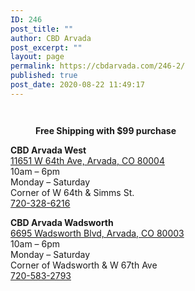 ```yaml
---
ID: 246
post_title: ""
author: CBD Arvada
post_excerpt: ""
layout: page
permalink: https://cbdarvada.com/246-2/
published: true
post_date: 2020-08-22 11:49:17
---
```

<!-- wp:columns -->
<div class="wp-block-columns"><!-- wp:column {"width":66.66} -->
<div class="wp-block-column" style="flex-basis:66.66%"><!-- wp:image {"id":100,"sizeSlug":"large"} -->
<figure class="wp-block-image size-large"><img src="https://cbdarvada.com/wp-content/uploads/2020/03/hemp-authority320x320.png" alt="" class="wp-image-100"/></figure>
<!-- /wp:image --></div>
<!-- /wp:column -->

<!-- wp:column {"width":33.33} -->
<div class="wp-block-column" style="flex-basis:33.33%"><!-- wp:image {"id":194,"sizeSlug":"large"} -->
<figure class="wp-block-image size-large"><img src="https://cbdarvada.com/wp-content/uploads/2020/07/Arvada.SHaman-1.jpg" alt="" class="wp-image-194"/></figure>
<!-- /wp:image -->

<!-- wp:paragraph -->
<p></p>
<!-- /wp:paragraph -->

<!-- wp:image {"align":"center","id":255,"sizeSlug":"large"} -->
<div class="wp-block-image"><figure class="aligncenter size-large"><img src="https://cbdarvada.com/wp-content/uploads/2020/08/shop-online.png" alt="" class="wp-image-255"/><figcaption><strong>Free Shipping with $99 purchase</strong></figcaption></figure></div>
<!-- /wp:image -->

<!-- wp:paragraph -->
<p></p>
<!-- /wp:paragraph --></div>
<!-- /wp:column --></div>
<!-- /wp:columns -->

<!-- wp:columns -->
<div class="wp-block-columns"><!-- wp:column -->
<div class="wp-block-column"><!-- wp:paragraph {"align":"left"} -->
<p class="has-text-align-left"><strong>CBD Arvada West</strong><br><a href="https://g.page/arvada-american-shaman-cbd?share">11651 W 64th Ave, Arvada, CO 80004</a><br>10am – 6pm<br>Monday – Saturday<br>Corner of W 64th &amp; Simms St.<br><a href="tel: 7203286216">720-328-6216</a></p>
<!-- /wp:paragraph --></div>
<!-- /wp:column -->

<!-- wp:column -->
<div class="wp-block-column"><!-- wp:paragraph -->
<p><strong>CBD Arvada Wadsworth</strong><br><a href="https://g.page/cbdarvadashaman?share">6695 Wadsworth Blvd, Arvada, CO 80003</a><br>10am – 6pm<br>Monday – Saturday<br>Corner of Wadsworth &amp; W 67th Ave<br><a href="tel: 7205832793">720-583-2793</a></p>
<!-- /wp:paragraph --></div>
<!-- /wp:column --></div>
<!-- /wp:columns -->